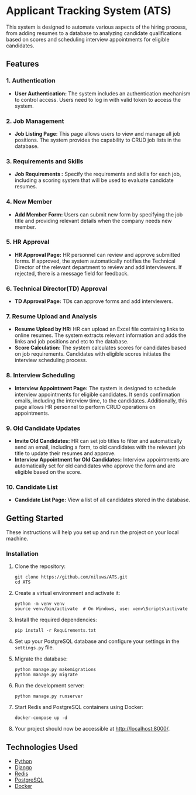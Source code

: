 # Applicant Tracking System (ATS)

This system is designed to  automate various aspects of the hiring process, from adding resumes to a database to analyzing candidate qualifications based on scores and scheduling interview appointments for eligible candidates.

## Features
### 1. Authentication
   - **User Authentication:** The system includes an authentication mechanism to control access. Users need to log in with valid token to access the system.

### 2. Job Management
   - **Job Listing Page:** This page allows users to view and manage all job positions. The system provides the capability to CRUD job lists in the database.

### 3. Requirements and Skills
   - **Job Requirements :** Specify the requirements and skills for each job, including a scoring system that will be used to evaluate candidate resumes.
     
### 4. New Member
   - **Add Member Form:** Users can submit new form by specifying the job title and providing relevant details when the company needs new member.

### 5. HR Approval
   - **HR Approval Page:** HR personnel can review and approve submitted forms. If approved, the system automatically notifies the Technical Director of the relevant department to review and add interviewers. If rejected, there is a message field for feedback.

### 6. Technical Director(TD) Approval
   - **TD Approval Page:** TDs can approve forms and add interviewers.

### 7. Resume Upload and Analysis
   - **Resume Upload by HR:** HR can upload an Excel file containing links to online resumes. The system extracts relevant information and adds the links and job positions and etc to the database.
   - **Score Calculation:** The system calculates scores for candidates based on job requirements. Candidates with eligible scores initiates the interview scheduling process.

### 8. Interview Scheduling
   - **Interview Appointment Page:** The system is designed to schedule interview appointments for eligible candidates. It sends confirmation emails, including the interview time, to the candidates. Additionally, this page allows HR personnel to perform CRUD operations on appointments.

### 9. Old Candidate Updates
   - **Invite Old Candidates:**   HR can set job titles to filter and automatically send an email, including a form, to old candidates with the relevant job title to update their resumes and approve.
   - **Interview Appointment for Old Candidates:** Interview appointments are automatically set for old candidates who approve the form and are eligible based on the score.
     
### 10. Candidate List
   - **Candidate List Page:** View a list of all candidates stored in the database.

## Getting Started

These instructions will help you set up and run the project on your local machine. 

### Installation

1. Clone the repository:

   ```shell
   git clone https://github.com/niluws/ATS.git
   cd ATS
   ```

2. Create a virtual environment and activate it:

   ```shell
   python -m venv venv
   source venv/bin/activate  # On Windows, use: venv\Scripts\activate
   ```

3. Install the required dependencies:

   ```shell
   pip install -r Requirements.txt
   ```

4. Set up your PostgreSQL database and configure your settings in the `settings.py` file.

5. Migrate the database:

   ```shell
   python manage.py makemigrations
   python manage.py migrate
   ```

6. Run the development server:

   ```shell
   python manage.py runserver
   ```

7. Start Redis and PostgreSQL containers using Docker:

   ```shell
   docker-compose up -d
   ```

8. Your project should now be accessible at [http://localhost:8000/](http://localhost:8000/).

## Technologies Used

- [Python](https://www.python.org/downloads/)
- [Django](https://www.djangoproject.com/)
- [Redis](https://redis.io/)
- [PostgreSQL](https://www.postgresql.org/)
- [Docker](https://www.docker.com/)

